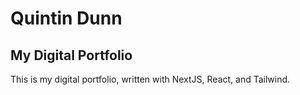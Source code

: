 # Quintin Dunn

## My Digital Portfolio
This is my digital portfolio, written with NextJS, React, and Tailwind.
